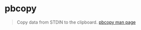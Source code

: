 # pbcopy

> Copy data from STDIN to the clipboard. [pbcopy man page][1]

[1]: https://ss64.com/osx/pbcopy.html
